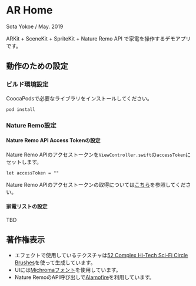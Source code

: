 # AR Home

Sota Yokoe / May. 2019

ARKit + SceneKit + SpriteKit + Nature Remo API で家電を操作するデモアプリです。

## 動作のための設定
### ビルド環境設定

CoocaPodsで必要なライブラリをインストールしてください。

```
pod install
```

### Nature Remo設定
#### Nature Remo API Access Tokenの設定

Nature Remo APIのアクセストークンを`ViewController.swift`の`accessToken`にセットします。

```
let accessToken = ""
```

Nature Remo APIのアクセストークンの取得については[こちら](https://developer.nature.global)を参照してください。

#### 家電リストの設定
TBD

## 著作権表示
* エフェクトで使用しているテクスチャは[52 Complex Hi-Tech Sci-Fi Circle Brushes](https://www.deviantart.com/xresch/art/52-Complex-Hi-Tech-Sci-Fi-Circle-Brushes-701905546)を使って生成しています。
* UIには[Michromaフォント](https://fonts.google.com/specimen/Michroma)を使用しています。
* Nature RemoのAPI呼び出しで[Alamofire](https://github.com/Alamofire/Alamofire)を利用しています。
